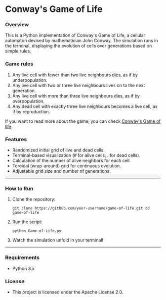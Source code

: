 # Conway's Game of Life

### Overview
This is a Python implementation of Conway's Game of Life, a cellular automaton devised by mathematician John Conway. The simulation runs in the terminal, displaying the evolution of cells over generations based on simple rules.


### Game rules
1. Any live cell with fewer than two live neighbours dies, as if by underpopulation.
2. Any live cell with two or three live neighbours lives on to the next generation.
3. Any live cell with more than three live neighbours dies, as if by overpopulation.
4. Any dead cell with exactly three live neighbours becomes a live cell, as if by reproduction.

If you want to read more about the game, you can check [Conway's Game of life](https://en.wikipedia.org/wiki/Conway%27s_Game_of_Life).


### Features
- Randomized initial grid of live and dead cells.
- Terminal-based visualization (# for alive cells, . for dead cells).
- Calculation of the number of alive neighbors for each cell.
- Toroidal (wrap-around) grid for continuous evolution.
- Adjustable grid size and number of generations.

------------------------------------------------

### How to Run
1. Clone the repository:
   
   `git clone https://github.com/your-username/game-of-life.git
cd game-of-life`

2. Run the script:
   
   `python Game-of-Life.py`

3. Watch the simulation unfold in your terminal!

----------------------------------------------

### Requirements
- Python 3.x

### License
- This project is licensed under the Apache License 2.0.
